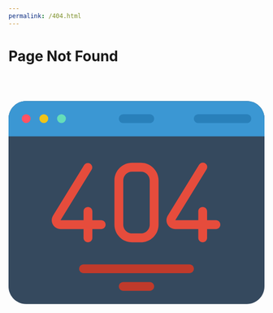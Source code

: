 ```yaml
---
permalink: /404.html
---
```

Page Not Found
=======

<html>
<div style="text-align:center;">
<svg height="850" viewBox="0 0 58 46" width="850" xmlns="http://www.w3.org/2000/svg"><g id="Page-1" fill="none" fill-rule="evenodd"><g id="037---404-Page" fill-rule="nonzero"><path id="Shape" d="m6 46h-2c-2.209139 0-4-1.790861-4-4v-38c0-2.209139 1.790861-4 4-4h50c2.209139 0 4 1.790861 4 4v38c0 2.209139-1.790861 4-4 4z" fill="#35495e"/><path id="Shape" d="m58 4v4h-58v-4c0-2.209139 1.790861-4 4-4h50c2.209139 0 4 1.790861 4 4z" fill="#3b97d3"/><path id="Shape" d="m32 3h-6c-.5522847 0-1 .44771525-1 1s.4477153 1 1 1h6c.5522847 0 1-.44771525 1-1s-.4477153-1-1-1z" fill="#2980ba"/><path id="Shape" d="m54 3h-11c-.5522847 0-1 .44771525-1 1s.4477153 1 1 1h11c.5522847 0 1-.44771525 1-1s-.4477153-1-1-1z" fill="#2980ba"/><circle id="Oval" cx="4" cy="4" fill="#ff5364" r="1"/><circle id="Oval" cx="8" cy="4" fill="#f0c419" r="1"/><circle id="Oval" cx="12" cy="4" fill="#65ddb9" r="1"/><g fill="#e64c3c"><path id="Shape" d="m17 31c0 .5522847.4477153 1 1 1s1-.4477153 1-1v-2h2c.5522847 0 1-.4477153 1-1s-.4477153-1-1-1h-2v-2c0-.5522847-.4477153-1-1-1s-1 .4477153-1 1v2h-5.211l7.063-11.476c.2539327-.4666582.0986357-1.0504199-.3536085-1.3292152-.4522443-.2787953-1.0435494-.1552918-1.3463915.2812152l-7.066 11.477c-.37917312.6171256-.39505786 1.3910301-.041527 2.0231948.3535309.6321646 1.0212231 1.0237866 1.745527 1.0238052h5.21z"/><path id="Shape" d="m47 27h-2v-2c0-.5522847-.4477153-1-1-1s-1 .4477153-1 1v2h-5.211l7.063-11.476c.2110153-.3041508.2367456-.6999905.0668803-1.0288992-.1698654-.3289087-.5075332-.537071-.8776942-.5410726s-.71225.1968122-.8891861.5219718l-7.066 11.477c-.3791731.6171256-.3950579 1.3910301-.041527 2.0231948.3535309.6321646 1.0212231 1.0237866 1.745527 1.0238052h5.21v2c0 .5522847.4477153 1 1 1s1-.4477153 1-1v-2h2c.5522847 0 1-.4477153 1-1s-.4477153-1-1-1z"/><path id="Shape" d="m28 32h2c2.209139 0 4-1.790861 4-4v-10c0-2.209139-1.790861-4-4-4h-2c-2.209139 0-4 1.790861-4 4v10c0 2.209139 1.790861 4 4 4zm-2-14c0-1.1045695.8954305-2 2-2h2c1.1045695 0 2 .8954305 2 2v10c0 1.1045695-.8954305 2-2 2h-2c-1.1045695 0-2-.8954305-2-2z"/></g><path id="Shape" d="m41 37h-24c-.5522847 0-1 .4477153-1 1s.4477153 1 1 1h24c.5522847 0 1-.4477153 1-1s-.4477153-1-1-1z" fill="#c03a2b"/><path id="Shape" d="m32 41h-6c-.5522847 0-1 .4477153-1 1s.4477153 1 1 1h6c.5522847 0 1-.4477153 1-1s-.4477153-1-1-1z" fill="#c03a2b"/></g></g></svg></div>
</html>